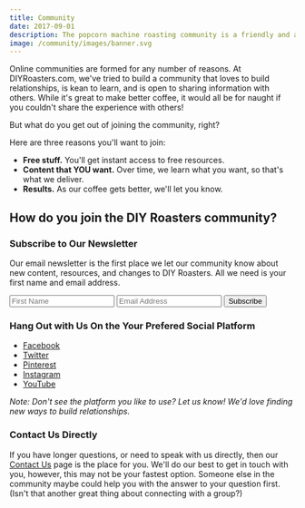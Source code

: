 ```yaml
---
title: Community
date: 2017-09-01
description: The popcorn machine roasting community is a friendly and active one. Learn how you can participate today!
image: /community/images/banner.svg
---
```


Online communities are formed for any number of reasons. At DIYRoasters.com, we've tried to build a community that loves to build relationships, is kean to learn, and is open to sharing information with others. While it's great to make better coffee, it would all be for naught if you couldn't share the experience with others!

But what do you get out of joining the community, right? 

Here are three reasons you'll want to join:

- __Free stuff.__ You'll get instant access to free resources.
- __Content that YOU want.__ Over time, we learn what you want, so that's what we deliver.
- __Results.__ As our coffee gets better, we'll let you know.

## How do you join the DIY Roasters community?

### Subscribe to Our Newsletter

Our email newsletter is the first place we let our community know about new content, resources, and changes to DIY Roasters. All we need is your first name and email address.

<form action="//popcornroastery.us16.list-manage.com/subscribe/post?u=e1eafbc09286a2e130122d83e&amp;id=76b6aec1e7" 
    class="form-inline" method="post" target="_blank" role="form" novalidate>
    <input class="form-control" type="text" name="FNAME" placeholder="First Name" required aria-label="First Name">
    <input class="form-control" type="email" name="EMAIL" placeholder="Email Address" required aria-label="Email Address">
    <div style="position: absolute; left: -5000px;" aria-hidden="true">
        <input type="text" name="b_e1eafbc09286a2e130122d83e_76b6aec1e7" tabindex="-1" value="">
    </div>
    <button class="btn btn-primary" type="submit">Subscribe</button>
</form>

### Hang Out with Us On the Your Prefered Social Platform

- [Facebook](//www.facebook.com/diyroasters)
- [Twitter](//twitter.com/diyroasters)
- [Pinterest](//www.pinterest.com/diyroasters)
- [Instagram](//www.instagram.com/diyroasters)
- [YouTube](//www.youtube.com/channel/UCGtBrQpqcG-exPvHN1CcVig)

_Note: Don't see the platform you like to use? Let us know! We'd love finding new ways to build relationships._

### Contact Us Directly

If you have longer questions, or need to speak with us directly, then our [Contact Us](/contact-us) page is the place for you. We'll do our best to get in touch with you, however, this may not be your fastest option. Someone else in the community maybe could help you with the answer to your question first. (Isn't that another great thing about connecting with a group?)